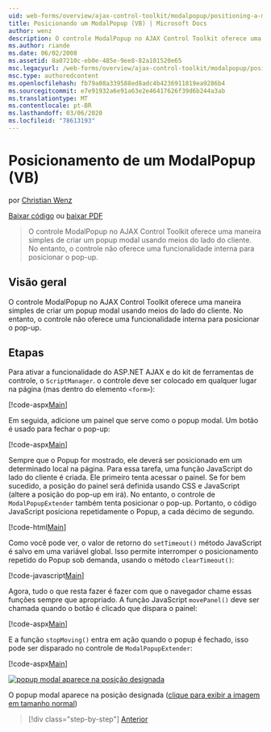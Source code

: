 ```yaml
---
uid: web-forms/overview/ajax-control-toolkit/modalpopup/positioning-a-modalpopup-vb
title: Posicionando um ModalPopup (VB) | Microsoft Docs
author: wenz
description: O controle ModalPopup no AJAX Control Toolkit oferece uma maneira simples de criar um popup modal usando meios do lado do cliente. No entanto, o controle não oferece um...
ms.author: riande
ms.date: 06/02/2008
ms.assetid: 8a07210c-eb0e-485e-9ee8-82a101520e65
msc.legacyurl: /web-forms/overview/ajax-control-toolkit/modalpopup/positioning-a-modalpopup-vb
msc.type: authoredcontent
ms.openlocfilehash: fb79a08a339588ed8adc4b4236911819ea9286b4
ms.sourcegitcommit: e7e91932a6e91a63e2e46417626f39d6b244a3ab
ms.translationtype: MT
ms.contentlocale: pt-BR
ms.lasthandoff: 03/06/2020
ms.locfileid: "78613193"
---
```

# <a name="positioning-a-modalpopup-vb"></a>Posicionamento de um ModalPopup (VB)

por [Christian Wenz](https://github.com/wenz)

[Baixar código](https://download.microsoft.com/download/2/4/0/24052038-f942-4336-905b-b60ae56f0dd5/ModalPopup4.vb.zip) ou [baixar PDF](https://download.microsoft.com/download/b/6/a/b6ae89ee-df69-4c87-9bfb-ad1eb2b23373/modalpopup4VB.pdf)

> O controle ModalPopup no AJAX Control Toolkit oferece uma maneira simples de criar um popup modal usando meios do lado do cliente. No entanto, o controle não oferece uma funcionalidade interna para posicionar o pop-up.

## <a name="overview"></a>Visão geral

O controle ModalPopup no AJAX Control Toolkit oferece uma maneira simples de criar um popup modal usando meios do lado do cliente. No entanto, o controle não oferece uma funcionalidade interna para posicionar o pop-up.

## <a name="steps"></a>Etapas

Para ativar a funcionalidade do ASP.NET AJAX e do kit de ferramentas de controle, o `ScriptManager`. o controle deve ser colocado em qualquer lugar na página (mas dentro do elemento `<form>`):

[!code-aspx[Main](positioning-a-modalpopup-vb/samples/sample1.aspx)]

Em seguida, adicione um painel que serve como o popup modal. Um botão é usado para fechar o pop-up:

[!code-aspx[Main](positioning-a-modalpopup-vb/samples/sample2.aspx)]

Sempre que o Popup for mostrado, ele deverá ser posicionado em um determinado local na página. Para essa tarefa, uma função JavaScript do lado do cliente é criada. Ele primeiro tenta acessar o painel. Se for bem sucedido, a posição do painel será definida usando CSS e JavaScript (altere a posição do pop-up em irá). No entanto, o controle de `ModalPopupExtender` também tenta posicionar o pop-up. Portanto, o código JavaScript posiciona repetidamente o Popup, a cada décimo de segundo.

[!code-html[Main](positioning-a-modalpopup-vb/samples/sample3.html)]

Como você pode ver, o valor de retorno do `setTimeout()` método JavaScript é salvo em uma variável global. Isso permite interromper o posicionamento repetido do Popup sob demanda, usando o método `clearTimeout()`:

[!code-javascript[Main](positioning-a-modalpopup-vb/samples/sample4.js)]

Agora, tudo o que resta fazer é fazer com que o navegador chame essas funções sempre que apropriado. A função JavaScript `movePanel()` deve ser chamada quando o botão é clicado que dispara o painel:

[!code-aspx[Main](positioning-a-modalpopup-vb/samples/sample5.aspx)]

E a função `stopMoving()` entra em ação quando o popup é fechado, isso pode ser disparado no controle de `ModalPopupExtender`:

[!code-aspx[Main](positioning-a-modalpopup-vb/samples/sample6.aspx)]

[![popup modal aparece na posição designada](positioning-a-modalpopup-vb/_static/image2.png)](positioning-a-modalpopup-vb/_static/image1.png)

O popup modal aparece na posição designada ([clique para exibir a imagem em tamanho normal](positioning-a-modalpopup-vb/_static/image3.png))

> [!div class="step-by-step"]
> [Anterior](handling-postbacks-from-a-modalpopup-vb.md)
